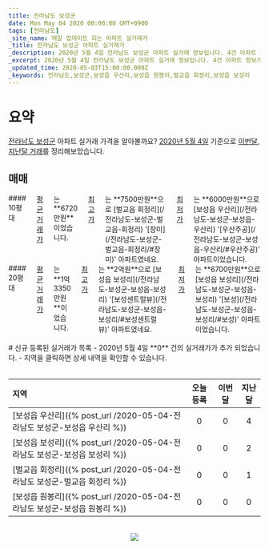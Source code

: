 ```yaml
---
title: 전라남도 보성군
date: Mon May 04 2020 00:00:00 GMT+0900
tags: [전라남도]
_site_name: 매일 업데이트 되는 아파트 실거래가
_title: 전라남도 보성군 아파트 실거래가
_description: 2020년 5월 4일 전라남도 보성군 아파트 실거래 정보입니다. 4건 아파트 정보가 있습니다.
_excerpt: 2020년 5월 4일 전라남도 보성군 아파트 실거래 정보입니다. 4건 아파트 정보가 있습니다.
_updated_time: 2020-05-03T15:00:00.000Z
_keywords: 전라남도,보성군,보성읍 우산리,보성읍 원봉리,벌교읍 회정리,보성읍 보성리
---
```



# 요약
<ins>전라남도 보성군</ins> 아파트 실거래 가격을 알아볼까요? <ins>2020년 5월 4일</ins> 기준으로 <ins>이번달, 지난달 거래</ins>를 정리해보았습니다.

## 매매
<div class="container">
<div class="six columns" markdown="1">
#### 10평대
<ins>평균 거래가</ins>는 **6720만원**이었습니다. <ins>최고가</ins>는 **7500만원**으로 [벌교읍 회정리](/전라남도-보성군-벌교읍-회정리) '[장미](/전라남도-보성군-벌교읍-회정리/#장미)' 아파트였네요. <ins>최저가</ins>는 **6000만원**으로 [보성읍 우산리](/전라남도-보성군-보성읍-우산리) '[우산주공](/전라남도-보성군-보성읍-우산리/#우산주공)' 아파트이었습니다.
</div>
<div class="six columns" markdown="1">
#### 20평대
<ins>평균 거래가</ins>는 **1억3350만원**이었습니다. <ins>최고가</ins>는 **2억원**으로 [보성읍 보성리](/전라남도-보성군-보성읍-보성리) '[보성센트럴뷰](/전라남도-보성군-보성읍-보성리/#보성센트럴뷰)' 아파트였네요. <ins>최저가</ins>는 **6700만원**으로 [보성읍 보성리](/전라남도-보성군-보성읍-보성리) '[보성](/전라남도-보성군-보성읍-보성리/#보성)' 아파트이었습니다.
</div>
</div>


<br>
# 신규 등록된 실거래가 목록
- 2020년 5월 4일 **0** 건의 실거래가가 추가 되었습니다.
- 지역을 클릭하면 상세 내역을 확인할 수 있습니다.
<br><br>

| 지역 | 오늘 등록 | 이번달 | 지난달 |
|:---|:---:|:---:|:---:|
| [보성읍 우산리]({% post_url /2020-05-04-전라남도 보성군-보성읍 우산리 %}) | 0 | 0 | 4|
| [보성읍 보성리]({% post_url /2020-05-04-전라남도 보성군-보성읍 보성리 %}) | 0 | 0 | 2|
| [벌교읍 회정리]({% post_url /2020-05-04-전라남도 보성군-벌교읍 회정리 %}) | 0 | 0 | 1|
| [보성읍 원봉리]({% post_url /2020-05-04-전라남도 보성군-보성읍 원봉리 %}) | 0 | 0 | 0|

<p align="center"><br><img src="https://via.placeholder.com/700x120"><br></p>
